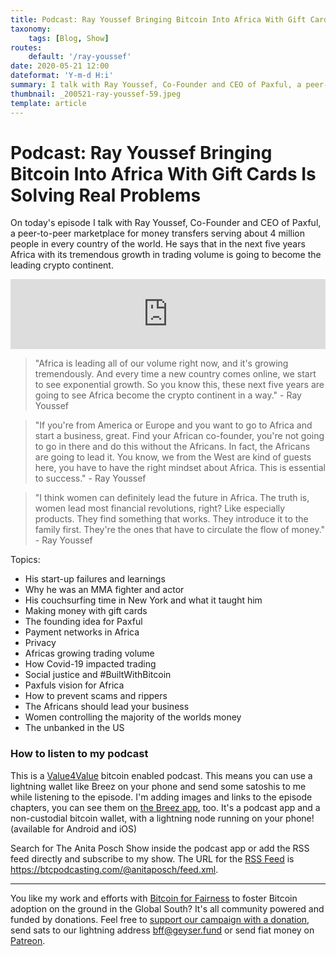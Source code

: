 ```yaml
---
title: Podcast: Ray Youssef Bringing Bitcoin Into Africa With Gift Cards Is Solving Real Problems
taxonomy:
    tags: [Blog, Show]
routes:
    default: '/ray-youssef'
date: 2020-05-21 12:00
dateformat: 'Y-m-d H:i'
summary: I talk with Ray Youssef, Co-Founder and CEO of Paxful, a peer-to-peer marketplace for money transfers serving about 4 million people in every country of the world.
thumbnail: _200521-ray-youssef-59.jpeg
template: article
---
```


# Podcast: Ray Youssef Bringing Bitcoin Into Africa With Gift Cards Is Solving Real Problems

On today's episode I talk with Ray Youssef, Co-Founder and CEO of Paxful, a peer-to-peer marketplace for money transfers serving about 4 million people in every country of the world. He says that in the next five years Africa with its tremendous growth in trading volume is going to become the leading crypto continent. 

<iframe width="100%" height="112" frameborder="0" scrolling="no" style="width: 100%; height: 112px;  overflow: hidden;" src="https://btcpodcasting.com/@anitaposch/episodes/ray-youssef/embed/dark"></iframe>

<blockquote>"Africa is leading all of our volume right now, and it's growing tremendously. And every time a new country comes online, we start to see exponential growth. So you know this, these next five years are going to see Africa become the crypto continent in a way." - Ray Youssef</blockquote>

<blockquote>"If you're from America or Europe and you want to go to Africa and start a business, great. Find your African co-founder, you're not going to go in there and do this without the Africans. In fact, the Africans are going to lead it. You know, we from the West are kind of guests here, you have to have the right mindset about Africa. This is essential to success." - Ray Youssef</blockquote>

<blockquote>"I think women can definitely lead the future in Africa. The truth is, women lead most financial revolutions, right? Like especially products. They find something that works. They introduce it to the family first. They're the ones that have to circulate the flow of money." - Ray Youssef</blockquote>

Topics:
<ul>
	<li>His start-up failures and learnings</li>
<li>Why he was an MMA fighter and actor</li>
<li>His couchsurfing time in New York and what it taught him</li>
	<li>Making money with gift cards</li>
	<li>The founding idea for Paxful</li>
	<li>Payment networks in Africa</li>
	<li>Privacy</li>
	<li>Africas growing trading volume</li>
	<li>How Covid-19 impacted trading</li>
	<li>Social justice and #BuiltWithBitcoin</li>
	<li>Paxfuls vision for Africa</li>
	<li>How to prevent scams and rippers</li>
	<li>The Africans should lead your business</li>
	<li>Women controlling the majority of the worlds money</li>
	<li>The unbanked in the US</li>
</ul>

### How to listen to my podcast

This is a [Value4Value](https://value4value.info) bitcoin enabled podcast. This means you can use a lightning wallet like Breez on your phone and send some satoshis to me while listening to the episode. I'm adding images and links to the episode chapters, you can see them on [the Breez app](https://breez.technology), too. It's a podcast app and a non-custodial bitcoin wallet, with a lightning node running on your phone! (available for Android and iOS)

Search for The Anita Posch Show inside the podcast app or add the RSS feed directly and subscribe to my show. The URL for the [RSS Feed](https://btcpodcasting.com/@anitaposch/feed.xml) is https://btcpodcasting.com/@anitaposch/feed.xml. 

---
You like my work and efforts with [Bitcoin for Fairness](https://bffbtc.org) to foster Bitcoin adoption on the ground in the Global South? It's all community powered and funded by donations. Feel free to [support our campaign with a donation](https://anita.link/geyser), send sats to our lightning address bff@geyser.fund or send fiat money on [Patreon](https://patreon.com/anitaposch).

